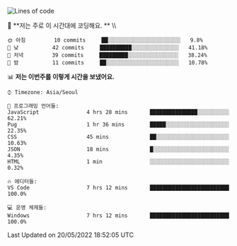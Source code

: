 <!--START_SECTION:waka-->

![Lines of code](https://img.shields.io/badge/%EC%A0%80%EB%8A%94%20%EC%97%AC%ED%83%9C%EA%B9%8C%EC%A7%80%20-54%20Thousand%20%EC%A4%84%EC%9D%98%20%EC%BD%94%EB%93%9C%EB%A5%BC%20%EC%9E%91%EC%84%B1%ED%96%88%EC%96%B4%EC%9A%94.-blue)

🐤 **저는 주로 이 시간대에 코딩해요. ** 
\\\\
```text
🌞 아침         10 commits     ██░░░░░░░░░░░░░░░░░░░░░░░   9.8% 
🌆 낮　         42 commits     ██████████░░░░░░░░░░░░░░░   41.18% 
🌃 저녁         39 commits     █████████░░░░░░░░░░░░░░░░   38.24% 
🌙 밤　         11 commits     ██░░░░░░░░░░░░░░░░░░░░░░░   10.78%

```


📊 **저는 이번주를 이렇게 시간을 보냈어요.** 

```text
⌚︎ Timezone: Asia/Seoul

💬 프로그래밍 언어들: 
JavaScript               4 hrs 28 mins       ███████████████░░░░░░░░░░   62.21% 
Pug                      1 hr 36 mins        █████░░░░░░░░░░░░░░░░░░░░   22.35% 
CSS                      45 mins             ██░░░░░░░░░░░░░░░░░░░░░░░   10.63% 
JSON                     18 mins             █░░░░░░░░░░░░░░░░░░░░░░░░   4.35% 
HTML                     1 min               ░░░░░░░░░░░░░░░░░░░░░░░░░   0.32%

🔥 에디터들: 
VS Code                  7 hrs 12 mins       █████████████████████████   100.0%

💻 운영 체제들: 
Windows                  7 hrs 12 mins       █████████████████████████   100.0%

```


 Last Updated on 20/05/2022 18:52:05 UTC
<!--END_SECTION:waka-->
